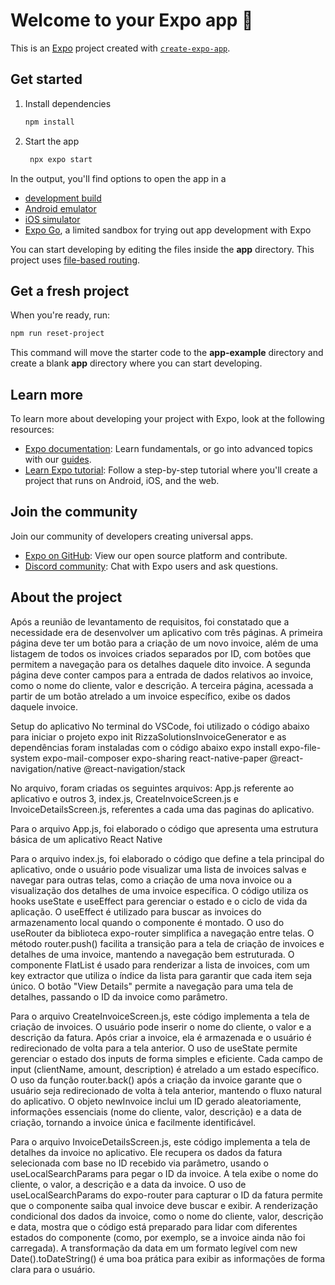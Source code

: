 # Welcome to your Expo app 👋

This is an [Expo](https://expo.dev) project created with [`create-expo-app`](https://www.npmjs.com/package/create-expo-app).

## Get started

1. Install dependencies

   ```bash
   npm install
   ```

2. Start the app

   ```bash
    npx expo start
   ```

In the output, you'll find options to open the app in a

- [development build](https://docs.expo.dev/develop/development-builds/introduction/)
- [Android emulator](https://docs.expo.dev/workflow/android-studio-emulator/)
- [iOS simulator](https://docs.expo.dev/workflow/ios-simulator/)
- [Expo Go](https://expo.dev/go), a limited sandbox for trying out app development with Expo

You can start developing by editing the files inside the **app** directory. This project uses [file-based routing](https://docs.expo.dev/router/introduction).

## Get a fresh project

When you're ready, run:

```bash
npm run reset-project
```

This command will move the starter code to the **app-example** directory and create a blank **app** directory where you can start developing.

## Learn more

To learn more about developing your project with Expo, look at the following resources:

- [Expo documentation](https://docs.expo.dev/): Learn fundamentals, or go into advanced topics with our [guides](https://docs.expo.dev/guides).
- [Learn Expo tutorial](https://docs.expo.dev/tutorial/introduction/): Follow a step-by-step tutorial where you'll create a project that runs on Android, iOS, and the web.

## Join the community

Join our community of developers creating universal apps.

- [Expo on GitHub](https://github.com/expo/expo): View our open source platform and contribute.
- [Discord community](https://chat.expo.dev): Chat with Expo users and ask questions.


## About the project 
Após a reunião de levantamento de requisitos, foi constatado que a necessidade era de desenvolver um aplicativo com três páginas. A primeira página deve ter um botão para a criação de um novo invoice, além de uma listagem de todos os invoices criados separados por ID, com botões que permitem a navegação para os detalhes daquele dito invoice. A segunda página deve conter campos para a entrada de dados relativos ao invoice, como o nome do cliente, valor e descrição. A terceira página, acessada a partir de um botão atrelado a um invoice específico, exibe os dados daquele invoice.

Setup do aplicativo
No terminal do VSCode, foi utilizado o código abaixo para iniciar o projeto
expo init RizzaSolutionsInvoiceGenerator
e as dependências foram instaladas com o código abaixo
expo install expo-file-system expo-mail-composer expo-sharing react-native-paper @react-navigation/native @react-navigation/stack

No arquivo, foram criadas os seguintes arquivos: App.js referente ao aplicativo e outros 3, index.js, CreateInvoiceScreen.js e InvoiceDetailsScreen.js, referentes a cada uma das paginas do aplicativo.

Para o arquivo App.js, foi elaborado o código que apresenta uma estrutura básica de um aplicativo React Native

Para o arquivo index.js, foi elaborado o código que define a tela principal do aplicativo, onde o usuário pode visualizar uma lista de invoices salvas e navegar para outras telas, como a criação de uma nova invoice ou a visualização dos detalhes de uma invoice específica. O código utiliza os hooks useState e useEffect para gerenciar o estado e o ciclo de vida da aplicação. O useEffect é utilizado para buscar as invoices do armazenamento local quando o componente é montado. O uso do useRouter da biblioteca expo-router simplifica a navegação entre telas. O método router.push() facilita a transição para a tela de criação de invoices e detalhes de uma invoice, mantendo a navegação bem estruturada. O componente FlatList é usado para renderizar a lista de invoices, com um key extractor que utiliza o índice da lista para garantir que cada item seja único. O botão "View Details" permite a navegação para uma tela de detalhes, passando o ID da invoice como parâmetro.

Para o arquivo CreateInvoiceScreen.js, este código implementa a tela de criação de invoices. O usuário pode inserir o nome do cliente, o valor e a descrição da fatura. Após criar a invoice, ela é armazenada e o usuário é redirecionado de volta para a tela anterior. O uso de useState permite gerenciar o estado dos inputs de forma simples e eficiente. Cada campo de input (clientName, amount, description) é atrelado a um estado específico. O uso da função router.back() após a criação da invoice garante que o usuário seja redirecionado de volta à tela anterior, mantendo o fluxo natural do aplicativo. O objeto newInvoice inclui um ID gerado aleatoriamente, informações essenciais (nome do cliente, valor, descrição) e a data de criação, tornando a invoice única e facilmente identificável.

Para o arquivo InvoiceDetailsScreen.js, este código implementa a tela de detalhes da invoice no aplicativo. Ele recupera os dados da fatura selecionada com base no ID recebido via parâmetro, usando o useLocalSearchParams para pegar o ID da invoice. A tela exibe o nome do cliente, o valor, a descrição e a data da invoice. O uso de useLocalSearchParams do expo-router para capturar o ID da fatura permite que o componente saiba qual invoice deve buscar e exibir. A renderização condicional dos dados da invoice, como o nome do cliente, valor, descrição e data, mostra que o código está preparado para lidar com diferentes estados do componente (como, por exemplo, se a invoice ainda não foi carregada). A transformação da data em um formato legível com new Date().toDateString() é uma boa prática para exibir as informações de forma clara para o usuário.
